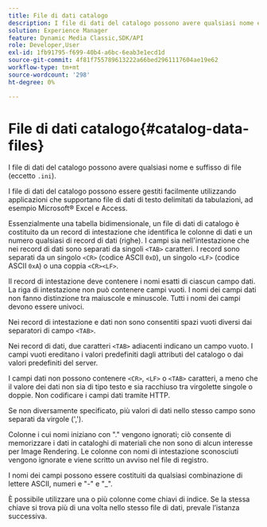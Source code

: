 ```yaml
---
title: File di dati catalogo
description: I file di dati del catalogo possono avere qualsiasi nome e suffisso di file (eccetto .ini).
solution: Experience Manager
feature: Dynamic Media Classic,SDK/API
role: Developer,User
exl-id: 1fb91795-f699-40b4-a6bc-6eab3e1ecd1d
source-git-commit: 4f81f755789613222a66bed2961117604ae19e62
workflow-type: tm+mt
source-wordcount: '298'
ht-degree: 0%

---
```


# File di dati catalogo{#catalog-data-files}

I file di dati del catalogo possono avere qualsiasi nome e suffisso di file (eccetto `.ini`).

I file di dati del catalogo possono essere gestiti facilmente utilizzando applicazioni che supportano file di dati di testo delimitati da tabulazioni, ad esempio Microsoft® Excel e Access.

Essenzialmente una tabella bidimensionale, un file di dati di catalogo è costituito da un record di intestazione che identifica le colonne di dati e un numero qualsiasi di record di dati (righe). I campi sia nell&#39;intestazione che nei record di dati sono separati da singoli `<TAB>` caratteri. I record sono separati da un singolo `<CR>` (codice ASCII `0xD`), un singolo `<LF>` (codice ASCII `0xA`) o una coppia `<CR><LF>`.

Il record di intestazione deve contenere i nomi esatti di ciascun campo dati. La riga di intestazione non può contenere campi vuoti. I nomi dei campi dati non fanno distinzione tra maiuscole e minuscole. Tutti i nomi dei campi devono essere univoci.

Nei record di intestazione e dati non sono consentiti spazi vuoti diversi dai separatori di campo `<TAB>`.

Nei record di dati, due caratteri `<TAB>` adiacenti indicano un campo vuoto. I campi vuoti ereditano i valori predefiniti dagli attributi del catalogo o dai valori predefiniti del server.

I campi dati non possono contenere `<CR>`, `<LF>` o `<TAB>` caratteri, a meno che il valore dei dati non sia di tipo testo e sia racchiuso tra virgolette singole o doppie. Non codificare i campi dati tramite HTTP.

Se non diversamente specificato, più valori di dati nello stesso campo sono separati da virgole (&#39;,&#39;).

Colonne i cui nomi iniziano con &quot;.&quot; vengono ignorati; ciò consente di memorizzare i dati in cataloghi di materiali che non sono di alcun interesse per Image Rendering. Le colonne con nomi di intestazione sconosciuti vengono ignorate e viene scritto un avviso nel file di registro.

I nomi dei campi possono essere costituiti da qualsiasi combinazione di lettere ASCII, numeri e &quot;-&quot; e &quot;_&quot;.

È possibile utilizzare una o più colonne come chiavi di indice. Se la stessa chiave si trova più di una volta nello stesso file di dati, prevale l’istanza successiva.

